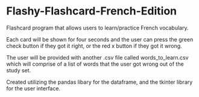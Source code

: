 # Flashy-Flashcard-French-Edition
Flashcard program that allows users to learn/practice French vocabulary. 

Each card will be shown for four seconds and the user can press the green check button if they got it right, or the red x button if they got it wrong. 

The user will be provided with another .csv file called words_to_learn.csv which will comprise of a list of words that the user got wrong out of the study set. 

Created utilizing the pandas libary for the dataframe, and the tkinter library for the user interface. 
